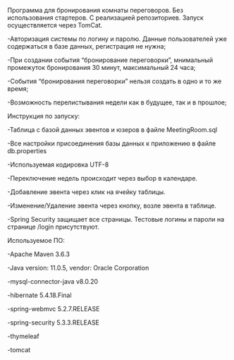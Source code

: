 Программа для бронирования комнаты переговоров.
Без использования стартеров. С реализацией репозиториев. Запуск осуществляется через TomCat.

-Авторизация системы по логину и паролю. Данные пользователей уже содержаться в базе данных, регистрация не нужна;

-При создании события “бронирование переговорки”, мнимальный промежуток бронирования 30 минут, максимальный 24 часа;

-События “бронирования переговорки” нельзя создать в одно и то же время;

-Возможность перелистывания недели как в будущее, так и в прошлое;



Инструкция по запуску:

-Таблица с базой данных эвентов и юзеров в файле MeetingRoom.sql

-Все настройки присоединения базы данных к приложению в файле db.properties

-Используемая кодировка UTF-8


-Переключение недель происходит через выбор в календаре.

-Добавление эвента через клик на ячейку таблицы.

-Изменение/Удаление эвента через кнопку, возле эвента в таблице.

-Spring Security защищает все страницы. Тестовые логины и пароли на странице /login присутствуют.





Используемое ПО:

-Apache Maven 3.6.3

-Java version: 11.0.5, vendor: Oracle Corporation 

-mysql-connector-java v8.0.20

-hibernate 5.4.18.Final

-spring-webmvc 5.2.7.RELEASE

-spring-security 5.3.3.RELEASE

-thymeleaf

-tomcat
